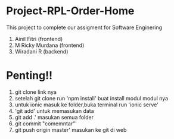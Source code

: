 # Project-RPL-Order-Home
This project to complete our assigment for Software Enginering
1. Ainil Fitri (frontend)
2. M Ricky Murdana (frontend)
3. Wiradani R (backend)

#  Penting!!
1. git clone link nya
2. setelah git clone run 'npm install' buat install modul modul nya
3. untuk ionic masuk ke folder,buka terminal run 'ionic serve'
4. 'git add' untuk memasukan data
5. git add .' masukan semua folder
6. git commit "comemntar"'
7. git push origin master' masukan ke git di web
